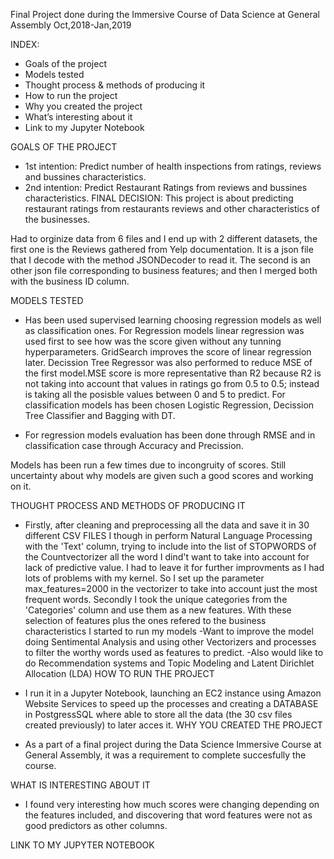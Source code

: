 Final Project done during the Immersive Course of Data Science at General Assembly Oct,2018-Jan,2019

INDEX:

- Goals of the project
- Models tested
- Thought process & methods of producing it
- How to run the project
- Why you created the project
- What’s interesting about it
- Link to my Jupyter Notebook


GOALS OF THE PROJECT
- 1st intention: Predict number of health inspections from ratings, reviews and bussines characteristics.
- 2nd intention: Predict Restaurant Ratings from reviews and bussines characteristics. FINAL DECISION: This project is about predicting restaurant ratings from restaurants reviews and other characteristics of the businesses.

Had to orginize data from 6 files and I end up with 2 different datasets, the first one is the Reviews gathered from Yelp documentation. It is a json file that I decode with the method JSONDecoder to read it. The second is an other json file corresponding to business features; and then I merged both with the business ID column.


MODELS TESTED

- Has been used supervised learning choosing regression models as well as classification ones. For Regression models linear regression was used first to see how was the score given without any tunning hyperparameters. GridSearch improves the score of linear regression later. Decission Tree Regressor was also performed to reduce MSE of the first model.MSE score is more representative than R2 because R2 is not taking into account that values in ratings go from 0.5 to 0.5; instead is taking all the posisble values between 0 and 5 to predict. For classification models has been chosen Logistic Regression, Decission Tree Classifier and Bagging with DT.

- For regression models evaluation has been done through RMSE and in classification case through Accuracy and Precission.

Models has been run a few times due to incongruity of scores. Still uncertainty about why models are given such a good scores and working on it.


THOUGHT PROCESS AND METHODS OF PRODUCING IT

- Firstly, after cleaning and preprocessing all the data and save it in 30 different CSV FILES I though in perform Natural Language Processing with the 'Text' column, trying to include into the list of STOPWORDS of the Countvectorizer all the word I dind't want to take into account for lack of predictive value. I had to leave it for further improvments as I had lots of problems with my kernel. So I set up the parameter max_features=2000 in the vectorizer to take into account just the most frequent words. Secondly I took the unique categories from the 'Categories' column and use them as a new features. With these selection of features plus the ones refered to the business characteristics I started to run my models -Want to improve the model doing Sentimental Analysis and using other Vectorizers and processes to filter the worthy words used as features to predict. -Also would like to do Recommendation systems and Topic Modeling and Latent Dirichlet Allocation (LDA)
HOW TO RUN THE PROJECT

- I run it in a Jupyter Notebook, launching an EC2 instance using Amazon Website Services to speed up the processes and creating a DATABASE in PostgressSQL where able to store all the data (the 30 csv files created previously) to later acces it.
WHY YOU CREATED THE PROJECT

- As a part of a final project during the Data Science Immersive Course at General Assembly, it was a requirement to complete succesfully the course.


WHAT IS INTERESTING ABOUT IT

- I found very interesting how much scores were changing depending on the features included, and discovering that word features were not as good predictors as other columns.


LINK TO MY JUPYTER NOTEBOOK

